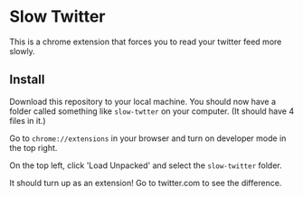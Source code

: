 # Slow Twitter

This is a chrome extension that forces you to read your twitter feed more slowly.

## Install

Download this repository to your local machine. You should now have a folder called something like `slow-twtter` on your computer. (It should have 4 files in it.)

Go to `chrome://extensions` in your browser and turn on developer mode in the top right.

On the top left, click 'Load Unpacked' and select the `slow-twitter` folder.

It should turn up as an extension! Go to twitter.com to see the difference. 